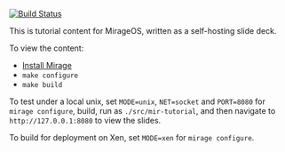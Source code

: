 [![Build Status](https://travis-ci.org/mirage/mirage-tutorial.svg?branch=master)](https://travis-ci.org/mirage/mirage-tutorial)

This is tutorial content for MirageOS, written as a self-hosting slide deck.

To view the content:

* [Install Mirage](http://www.openmirage.org/wiki/install)
* `make configure`
* `make build`

To test under a local unix, set `MODE=unix`, `NET=socket` and `PORT=8080` for
`mirage configure`, build, run as `./src/mir-tutorial`, and then navigate to
`http://127.0.0.1:8080` to view the slides.

To build for deployment on Xen, set `MODE=xen` for `mirage configure`.
